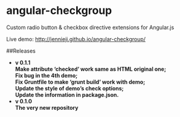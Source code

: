 angular-checkgroup
==================

Custom radio button &amp; checkbox directive extensions for Angular.js    

Live demo: http://jennieji.github.io/angular-checkgroup/    

##Releases
- <b>v 0.1.1<b>    
  Make attribute ‘checked’ work same as HTML original one;    
  Fix bug in the 4th demo;    
  Fix Gruntfile to make ‘grunt build’ work with demo;    
  Update the style of demo’s check options;    
  Update the information in package.json.    
- <b>v 0.1.0</b>   
  The very new repository
